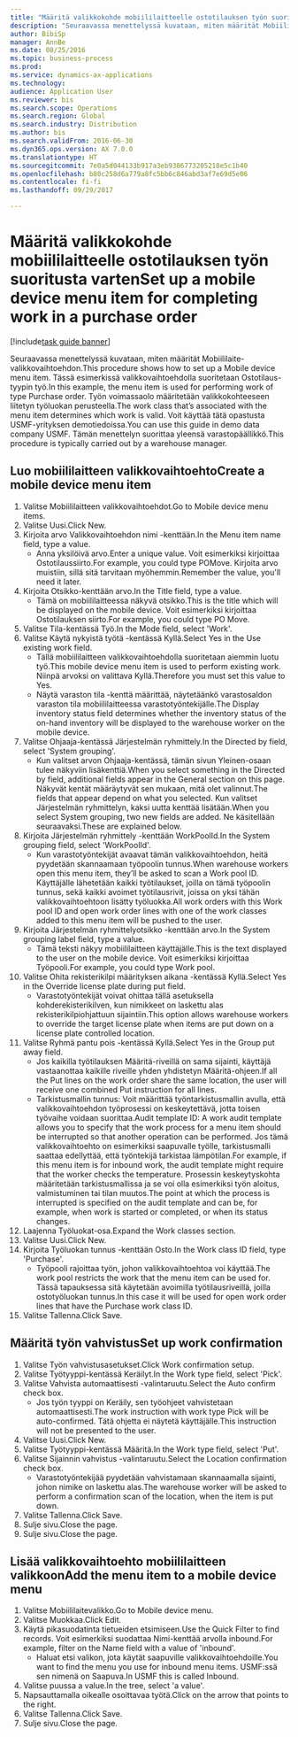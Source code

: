 ```yaml
--- 
title: "Määritä valikkokohde mobiililaitteelle ostotilauksen työn suoritusta varten"
description: "Seuraavassa menettelyssä kuvataan, miten määrität Mobiililaite-valikkovaihtoehdon."
author: BibiSp
manager: AnnBe
ms.date: 08/25/2016
ms.topic: business-process
ms.prod: 
ms.service: dynamics-ax-applications
ms.technology: 
audience: Application User
ms.reviewer: bis
ms.search.scope: Operations
ms.search.region: Global
ms.search.industry: Distribution
ms.author: bis
ms.search.validFrom: 2016-06-30
ms.dyn365.ops.version: AX 7.0.0
ms.translationtype: HT
ms.sourcegitcommit: 7e0a5d044133b917a3eb9386773205218e5c1b40
ms.openlocfilehash: b80c258d6a779a8fc5bb6c846abd3af7e69d5e06
ms.contentlocale: fi-fi
ms.lasthandoff: 09/29/2017

---
```

# <a name="set-up-a-mobile-device-menu-item-for-completing-work-in-a-purchase-order"></a><span data-ttu-id="28dba-103">Määritä valikkokohde mobiililaitteelle ostotilauksen työn suoritusta varten</span><span class="sxs-lookup"><span data-stu-id="28dba-103">Set up a mobile device menu item for completing work in a purchase order</span></span>

[!include[task guide banner](../../includes/task-guide-banner.md)]

<span data-ttu-id="28dba-104">Seuraavassa menettelyssä kuvataan, miten määrität Mobiililaite-valikkovaihtoehdon.</span><span class="sxs-lookup"><span data-stu-id="28dba-104">This procedure shows how to set up a Mobile device menu item.</span></span> <span data-ttu-id="28dba-105">Tässä esimerkissä valikkovaihtoehdolla suoritetaan Ostotilaus-tyypin työ.</span><span class="sxs-lookup"><span data-stu-id="28dba-105">In this example, the menu item is used for performing work of type Purchase order.</span></span> <span data-ttu-id="28dba-106">Työn voimassaolo määritetään valikkokohteeseen liitetyn työluokan perusteella.</span><span class="sxs-lookup"><span data-stu-id="28dba-106">The work class that’s associated with the menu item determines which work is valid.</span></span> <span data-ttu-id="28dba-107">Voit käyttää tätä opastusta USMF-yrityksen demotiedoissa.</span><span class="sxs-lookup"><span data-stu-id="28dba-107">You can use this guide in demo data company USMF.</span></span> <span data-ttu-id="28dba-108">Tämän menettelyn suorittaa yleensä varastopäällikkö.</span><span class="sxs-lookup"><span data-stu-id="28dba-108">This procedure is typically carried out by a warehouse manager.</span></span>


## <a name="create-a-mobile-device-menu-item"></a><span data-ttu-id="28dba-109">Luo mobiililaitteen valikkovaihtoehto</span><span class="sxs-lookup"><span data-stu-id="28dba-109">Create a mobile device menu item</span></span>
1. <span data-ttu-id="28dba-110">Valitse Mobiililaitteen valikkovaihtoehdot.</span><span class="sxs-lookup"><span data-stu-id="28dba-110">Go to Mobile device menu items.</span></span>
2. <span data-ttu-id="28dba-111">Valitse Uusi.</span><span class="sxs-lookup"><span data-stu-id="28dba-111">Click New.</span></span>
3. <span data-ttu-id="28dba-112">Kirjoita arvo Valikkovaihtoehdon nimi -kenttään.</span><span class="sxs-lookup"><span data-stu-id="28dba-112">In the Menu item name field, type a value.</span></span>
    * <span data-ttu-id="28dba-113">Anna yksilöivä arvo.</span><span class="sxs-lookup"><span data-stu-id="28dba-113">Enter a unique value.</span></span> <span data-ttu-id="28dba-114">Voit esimerkiksi kirjoittaa Ostotilaussiirto.</span><span class="sxs-lookup"><span data-stu-id="28dba-114">For example, you could type POMove.</span></span> <span data-ttu-id="28dba-115">Kirjoita arvo muistiin, sillä sitä tarvitaan myöhemmin.</span><span class="sxs-lookup"><span data-stu-id="28dba-115">Remember the value, you'll need it later.</span></span>  
4. <span data-ttu-id="28dba-116">Kirjoita Otsikko-kenttään arvo.</span><span class="sxs-lookup"><span data-stu-id="28dba-116">In the Title field, type a value.</span></span>
    * <span data-ttu-id="28dba-117">Tämä on mobiililaitteessa näkyvä otsikko.</span><span class="sxs-lookup"><span data-stu-id="28dba-117">This is the title which will be displayed on the mobile device.</span></span> <span data-ttu-id="28dba-118">Voit esimerkiksi kirjoittaa Ostotilauksen siirto.</span><span class="sxs-lookup"><span data-stu-id="28dba-118">For example, you could type PO Move.</span></span>  
5. <span data-ttu-id="28dba-119">Valitse Tila-kentässä Työ.</span><span class="sxs-lookup"><span data-stu-id="28dba-119">In the Mode field, select 'Work'.</span></span>
6. <span data-ttu-id="28dba-120">Valitse Käytä nykyistä työtä -kentässä Kyllä.</span><span class="sxs-lookup"><span data-stu-id="28dba-120">Select Yes in the Use existing work field.</span></span>
    * <span data-ttu-id="28dba-121">Tällä mobiililaitteen valikkovaihtoehdolla suoritetaan aiemmin luotu työ.</span><span class="sxs-lookup"><span data-stu-id="28dba-121">This mobile device menu item is used to perform existing work.</span></span> <span data-ttu-id="28dba-122">Niinpä arvoksi on valittava Kyllä.</span><span class="sxs-lookup"><span data-stu-id="28dba-122">Therefore you must set this value to Yes.</span></span>  
    * <span data-ttu-id="28dba-123">Näytä varaston tila -kenttä määrittää, näytetäänkö varastosaldon varaston tila mobiililaitteessa varastotyöntekijälle.</span><span class="sxs-lookup"><span data-stu-id="28dba-123">The Display inventory status field determines whether the inventory status of the on-hand inventory will be displayed to the warehouse worker on the mobile device.</span></span>  
7. <span data-ttu-id="28dba-124">Valitse Ohjaaja-kentässä Järjestelmän ryhmittely.</span><span class="sxs-lookup"><span data-stu-id="28dba-124">In the Directed by field, select 'System grouping'.</span></span>
    * <span data-ttu-id="28dba-125">Kun valitset arvon Ohjaaja-kentässä, tämän sivun Yleinen-osaan tulee näkyviin lisäkenttiä.</span><span class="sxs-lookup"><span data-stu-id="28dba-125">When you select something in the Directed by field, additional fields appear in the General section on this page.</span></span> <span data-ttu-id="28dba-126">Näkyvät kentät määräytyvät sen mukaan, mitä olet valinnut.</span><span class="sxs-lookup"><span data-stu-id="28dba-126">The fields that appear depend on what you selected.</span></span> <span data-ttu-id="28dba-127">Kun valitset Järjestelmän ryhmittelyn, kaksi uutta kenttää lisätään.</span><span class="sxs-lookup"><span data-stu-id="28dba-127">When you select System grouping, two new fields are added.</span></span> <span data-ttu-id="28dba-128">Ne käsitellään seuraavaksi.</span><span class="sxs-lookup"><span data-stu-id="28dba-128">These are explained below.</span></span>  
8. <span data-ttu-id="28dba-129">Kirjoita Järjestelmän ryhmittely -kenttään WorkPoolId.</span><span class="sxs-lookup"><span data-stu-id="28dba-129">In the System grouping field, select 'WorkPoolId'.</span></span>
    * <span data-ttu-id="28dba-130">Kun varastotyöntekijät avaavat tämän valikkovaihtoehdon, heitä pyydetään skannaamaan työpoolin tunnus.</span><span class="sxs-lookup"><span data-stu-id="28dba-130">When warehouse workers open this menu item, they’ll be asked to scan a Work pool ID.</span></span> <span data-ttu-id="28dba-131">Käyttäjälle lähetetään kaikki työtilaukset, joilla on tämä työpoolin tunnus, sekä kaikki avoimet työtilausrivit, joissa on yksi tähän valikkovaihtoehtoon lisätty työluokka.</span><span class="sxs-lookup"><span data-stu-id="28dba-131">All work orders with this Work pool ID and open work order lines with one of the work classes added to this menu item will be pushed to the user.</span></span>  
9. <span data-ttu-id="28dba-132">Kirjoita Järjestelmän ryhmittelyotsikko -kenttään arvo.</span><span class="sxs-lookup"><span data-stu-id="28dba-132">In the System grouping label field, type a value.</span></span>
    * <span data-ttu-id="28dba-133">Tämä teksti näkyy mobiililaitteen käyttäjälle.</span><span class="sxs-lookup"><span data-stu-id="28dba-133">This is the text displayed to the user on the mobile device.</span></span> <span data-ttu-id="28dba-134">Voit esimerkiksi kirjoittaa Työpooli.</span><span class="sxs-lookup"><span data-stu-id="28dba-134">For example, you could type Work pool.</span></span>  
10. <span data-ttu-id="28dba-135">Valitse Ohita rekisterikilpi määrityksen aikana -kentässä Kyllä.</span><span class="sxs-lookup"><span data-stu-id="28dba-135">Select Yes in the Override license plate during put field.</span></span>
    * <span data-ttu-id="28dba-136">Varastotyöntekijät voivat ohittaa tällä asetuksella kohderekisterikilven, kun nimikkeet on laskettu alas rekisterikilpiohjattuun sijaintiin.</span><span class="sxs-lookup"><span data-stu-id="28dba-136">This option allows warehouse workers to override the target license plate when items are put down on a license plate controlled location.</span></span>  
11. <span data-ttu-id="28dba-137">Valitse Ryhmä pantu pois -kentässä Kyllä.</span><span class="sxs-lookup"><span data-stu-id="28dba-137">Select Yes in the Group put away field.</span></span>
    * <span data-ttu-id="28dba-138">Jos kaikilla työtilauksen Määritä-riveillä on sama sijainti, käyttäjä vastaanottaa kaikille riveille yhden yhdistetyn Määritä-ohjeen.</span><span class="sxs-lookup"><span data-stu-id="28dba-138">If all the Put lines on the work order share the same location, the user will receive one combined Put instruction for all lines.</span></span>  
    * <span data-ttu-id="28dba-139">Tarkistusmallin tunnus: Voit määrittää työntarkistusmallin avulla, että valikkovaihtoehdon työprosessi on keskeytettävä, jotta toisen työvaihe voidaan suorittaa.</span><span class="sxs-lookup"><span data-stu-id="28dba-139">Audit template ID: A work audit template allows you to specify that the work process for a menu item should be interrupted so that another operation can be performed.</span></span> <span data-ttu-id="28dba-140">Jos tämä valikkovaihtoehto on esimerkiksi saapuvalle työlle, tarkistusmalli saattaa edellyttää, että työntekijä tarkistaa lämpötilan.</span><span class="sxs-lookup"><span data-stu-id="28dba-140">For example, if this menu item is for inbound work, the audit template might require that the worker checks the temperature.</span></span> <span data-ttu-id="28dba-141">Prosessin keskeytyskohta määritetään tarkistusmallissa ja se voi olla esimerkiksi työn aloitus, valmistuminen tai tilan muutos.</span><span class="sxs-lookup"><span data-stu-id="28dba-141">The point at which the process is interrupted is specified on the audit template and can be, for example, when work is started or completed, or when its status changes.</span></span>  
12. <span data-ttu-id="28dba-142">Laajenna Työluokat-osa.</span><span class="sxs-lookup"><span data-stu-id="28dba-142">Expand the Work classes section.</span></span>
13. <span data-ttu-id="28dba-143">Valitse Uusi.</span><span class="sxs-lookup"><span data-stu-id="28dba-143">Click New.</span></span>
14. <span data-ttu-id="28dba-144">Kirjoita Työluokan tunnus -kenttään Osto.</span><span class="sxs-lookup"><span data-stu-id="28dba-144">In the Work class ID field, type 'Purchase'.</span></span>
    * <span data-ttu-id="28dba-145">Työpooli rajoittaa työn, johon valikkovaihtoehtoa voi käyttää.</span><span class="sxs-lookup"><span data-stu-id="28dba-145">The work pool restricts the work that the menu item can be used for.</span></span> <span data-ttu-id="28dba-146">Tässä tapauksessa sitä käytetään avoimilla työtilausriveillä, joilla ostotyöluokan tunnus.</span><span class="sxs-lookup"><span data-stu-id="28dba-146">In this case it will be used for open work order lines that have the Purchase work class ID.</span></span>  
15. <span data-ttu-id="28dba-147">Valitse Tallenna.</span><span class="sxs-lookup"><span data-stu-id="28dba-147">Click Save.</span></span>

## <a name="set-up-work-confirmation"></a><span data-ttu-id="28dba-148">Määritä työn vahvistus</span><span class="sxs-lookup"><span data-stu-id="28dba-148">Set up work confirmation</span></span>
1. <span data-ttu-id="28dba-149">Valitse Työn vahvistusasetukset.</span><span class="sxs-lookup"><span data-stu-id="28dba-149">Click Work confirmation setup.</span></span>
2. <span data-ttu-id="28dba-150">Valitse Työtyyppi-kentässä Keräilyt.</span><span class="sxs-lookup"><span data-stu-id="28dba-150">In the Work type field, select 'Pick'.</span></span>
3. <span data-ttu-id="28dba-151">Valitse Vahvista automaattisesti -valintaruutu.</span><span class="sxs-lookup"><span data-stu-id="28dba-151">Select the Auto confirm check box.</span></span>
    * <span data-ttu-id="28dba-152">Jos työn tyyppi on Keräily, sen työohjeet vahvistetaan automaattisesti.</span><span class="sxs-lookup"><span data-stu-id="28dba-152">The work instruction with work type Pick will be auto-confirmed.</span></span> <span data-ttu-id="28dba-153">Tätä ohjetta ei näytetä käyttäjälle.</span><span class="sxs-lookup"><span data-stu-id="28dba-153">This instruction will not be presented to the user.</span></span>  
4. <span data-ttu-id="28dba-154">Valitse Uusi.</span><span class="sxs-lookup"><span data-stu-id="28dba-154">Click New.</span></span>
5. <span data-ttu-id="28dba-155">Valitse Työtyyppi-kentässä Määritä.</span><span class="sxs-lookup"><span data-stu-id="28dba-155">In the Work type field, select 'Put'.</span></span>
6. <span data-ttu-id="28dba-156">Valitse Sijainnin vahvistus -valintaruutu.</span><span class="sxs-lookup"><span data-stu-id="28dba-156">Select the Location confirmation check box.</span></span>
    * <span data-ttu-id="28dba-157">Varastotyöntekijää pyydetään vahvistamaan skannaamalla sijainti, johon nimike on laskettu alas.</span><span class="sxs-lookup"><span data-stu-id="28dba-157">The warehouse worker will be asked to perform a confirmation scan of the location, when the item is put down.</span></span>  
7. <span data-ttu-id="28dba-158">Valitse Tallenna.</span><span class="sxs-lookup"><span data-stu-id="28dba-158">Click Save.</span></span>
8. <span data-ttu-id="28dba-159">Sulje sivu.</span><span class="sxs-lookup"><span data-stu-id="28dba-159">Close the page.</span></span>
9. <span data-ttu-id="28dba-160">Sulje sivu.</span><span class="sxs-lookup"><span data-stu-id="28dba-160">Close the page.</span></span>

## <a name="add-the-menu-item-to-a-mobile-device-menu"></a><span data-ttu-id="28dba-161">Lisää valikkovaihtoehto mobiililaitteen valikkoon</span><span class="sxs-lookup"><span data-stu-id="28dba-161">Add the menu item to a mobile device menu</span></span>
1. <span data-ttu-id="28dba-162">Valitse Mobiililaitevalikko.</span><span class="sxs-lookup"><span data-stu-id="28dba-162">Go to Mobile device menu.</span></span>
2. <span data-ttu-id="28dba-163">Valitse Muokkaa.</span><span class="sxs-lookup"><span data-stu-id="28dba-163">Click Edit.</span></span>
3. <span data-ttu-id="28dba-164">Käytä pikasuodatinta tietueiden etsimiseen.</span><span class="sxs-lookup"><span data-stu-id="28dba-164">Use the Quick Filter to find records.</span></span> <span data-ttu-id="28dba-165">Voit esimerkiksi suodattaa Nimi-kenttää arvolla inbound.</span><span class="sxs-lookup"><span data-stu-id="28dba-165">For example, filter on the Name field with a value of 'inbound'.</span></span>
    * <span data-ttu-id="28dba-166">Haluat etsi valikon, jota käytät saapuville valikkovaihtoehdoille.</span><span class="sxs-lookup"><span data-stu-id="28dba-166">You want to find the menu you use for inbound menu items.</span></span> <span data-ttu-id="28dba-167">USMF:ssä sen nimenä on Saapuva.</span><span class="sxs-lookup"><span data-stu-id="28dba-167">In USMF this is called Inbound.</span></span>  
4. <span data-ttu-id="28dba-168">Valitse puussa a value.</span><span class="sxs-lookup"><span data-stu-id="28dba-168">In the tree, select 'a value'.</span></span>
5. <span data-ttu-id="28dba-169">Napsauttamalla oikealle osoittavaa työtä.</span><span class="sxs-lookup"><span data-stu-id="28dba-169">Click on the arrow that points to the right.</span></span>
6. <span data-ttu-id="28dba-170">Valitse Tallenna.</span><span class="sxs-lookup"><span data-stu-id="28dba-170">Click Save.</span></span>
7. <span data-ttu-id="28dba-171">Sulje sivu.</span><span class="sxs-lookup"><span data-stu-id="28dba-171">Close the page.</span></span>


